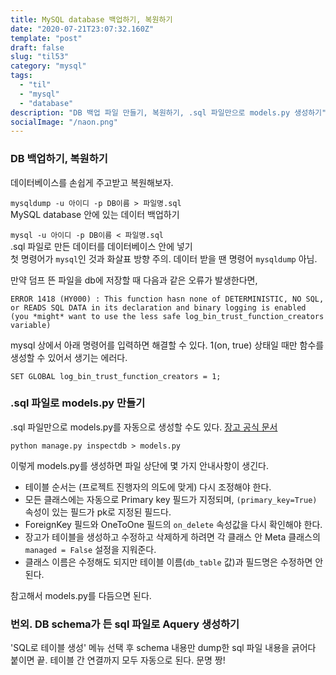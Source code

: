 ```yaml
---
title: MySQL database 백업하기, 복원하기
date: "2020-07-21T23:07:32.160Z"
template: "post"
draft: false
slug: "til53"
category: "mysql"
tags:
  - "til"
  - "mysql"
  - "database"
description: "DB 백업 파일 만들기, 복원하기, .sql 파일만으로 models.py 생성하기"
socialImage: "/naon.png"
---
```


### DB 백업하기, 복원하기

데이터베이스를 손쉽게 주고받고 복원해보자.

`mysqldump -u 아이디 -p DB이름 > 파일명.sql`<br>
MySQL database 안에 있는 데이터 백업하기

`mysql -u 아이디 -p DB이름 < 파일명.sql`<br>
.sql 파일로 만든 데이터를 데이터베이스 안에 넣기<br>
첫 명령어가 `mysql`인 것과 화살표 방향 주의. 데이터 받을 땐 명령어 `mysqldump` 아님.

만약 덤프 뜬 파일을 db에 저장할 때 다음과 같은 오류가 발생한다면,

```
ERROR 1418 (HY000) : This function hasn none of DETERMINISTIC, NO SQL, or READS SQL DATA in its declaration and binary logging is enabled (you *might* want to use the less safe log_bin_trust_function_creators variable)
```

mysql 상에서 아래 명령어를 입력하면 해결할 수 있다. 1(on, true) 상태일 때만 함수를 생성할 수 있어서 생기는 에러다.

```
SET GLOBAL log_bin_trust_function_creators = 1;
```

### .sql 파일로 models.py 만들기

.sql 파일만으로 models.py를 자동으로 생성할 수도 있다. [장고 공식 문서](https://docs.djangoproject.com/en/3.0/howto/legacy-databases/#auto-generate-the-models)

`python manage.py inspectdb > models.py`<br>

이렇게 models.py를 생성하면 파일 상단에 몇 가지 안내사항이 생긴다.

- 테이블 순서는 (프로젝트 진행자의 의도에 맞게) 다시 조정해야 한다.
- 모든 클래스에는 자동으로 Primary key 필드가 지정되며, `(primary_key=True)` 속성이 있는 필드가 pk로 지정된 필드다.
- ForeignKey 필드와 OneToOne 필드의 `on_delete` 속성값을 다시 확인해야 한다.
- 장고가 테이블을 생성하고 수정하고 삭제하게 하려면 각 클래스 안 Meta 클래스의 `managed = False` 설정을 지워준다.
- 클래스 이름은 수정해도 되지만 테이블 이름(`db_table` 값)과 필드명은 수정하면 안 된다.

참고해서 models.py를 다듬으면 된다.

### 번외. DB schema가 든 sql 파일로 Aquery 생성하기

'SQL로 테이블 생성' 메뉴 선택 후 schema 내용만 dump한 sql 파일 내용을 긁어다 붙이면 끝. 테이블 간 연결까지 모두 자동으로 된다. 문명 짱!